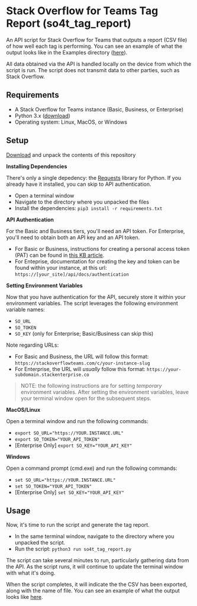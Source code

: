 # Stack Overflow for Teams Tag Report (so4t_tag_report)
An API script for Stack Overflow for Teams that outputs a report (CSV file) of how well each tag is performing. You can see an example of what the output looks like in the Examples directory ([here](https://github.com/jklick-so/so4t_tag_report/blob/main/Examples/tag_metrics.csv)).

All data obtained via the API is handled locally on the device from which the script is run. The script does not transmit data to other parties, such as Stack Overflow.

## Requirements
* A Stack Overflow for Teams instance (Basic, Business, or Enterprise)
* Python 3.x ([download](https://www.python.org/downloads/))
* Operating system: Linux, MacOS, or Windows

## Setup

[Download](https://github.com/jklick-so/so4t_tag_report/archive/refs/heads/main.zip) and unpack the contents of this repository

**Installing Dependencies**

There's only a single depedency: the [Requests](https://pypi.org/project/requests/) library for Python. If you already have it installed, you can skip to API authentication.
* Open a terminal window
* Navigate to the directory where you unpacked the files
* Install the dependencies: `pip3 install -r requirements.txt`

**API Authentication**

For the Basic and Business tiers, you'll need an API token. For Enterprise, you'll need to obtain both an API key and an API token.

* For Basic or Business, instructions for creating a personal access token (PAT) can be found in [this KB article](https://stackoverflow.help/en/articles/4385859-stack-overflow-for-teams-api).
* For Enteprise, documentation for creating the key and token can be found within your instance, at this url: `https://[your_site]/api/docs/authentication`

**Setting Environment Variables**

Now that you have authentication for the API, securely store it within your environment variables. The script leverages the following environment variable names:
* `SO_URL`
* `SO_TOKEN`
* `SO_KEY` (only for Enterprise; Basic/Business can skip this)

Note regarding URLs:
* For Basic and Business, the URL will follow this format: `https://stackoverflowteams.com/c/your-instance-slug`
* For Enterprise, the URL will *usually* follow this format: `https://your-subdomain.stackenterprise.co`

> NOTE: the following instructions are for setting _temporary_ environment variables. After setting the environment variables, leave your terminal window open for the subsequent steps.

**MacOS/Linux**

Open a terminal window and run the following commands:
* `export SO_URL="https://YOUR.INSTANCE.URL"`
* `export SO_TOKEN="YOUR_API_TOKEN"`
* \[Enterprise Only\] `export SO_KEY="YOUR_API_KEY"`

**Windows**

Open a command prompt (cmd.exe) and run the following commands:
* `set SO_URL="https://YOUR.INSTANCE.URL"`
* `set SO_TOKEN="YOUR_API_TOKEN"`
* \[Enterprise Only\] `set SO_KEY="YOUR_API_KEY"`

## Usage
Now, it's time to run the script and generate the tag report. 
* In the same terminal window, navigate to the directory where you unpacked the script.
* Run the script: `python3 run so4t_tag_report.py`

The script can take several minutes to run, particularly gathering data from the API. As the script runs, it will continue to update the terminal window with what it's doing.

When the script completes, it will indicate the the CSV has been exported, along with the name of file. You can see an example of what the output looks like [here](https://github.com/jklick-so/so4t_tag_report/blob/main/Examples/tag_metrics.csv).
